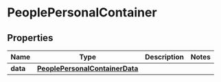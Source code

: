 

# PeoplePersonalContainer


## Properties

| Name | Type | Description | Notes |
|------------ | ------------- | ------------- | -------------|
|**data** | [**PeoplePersonalContainerData**](PeoplePersonalContainerData.md) |  |  |



